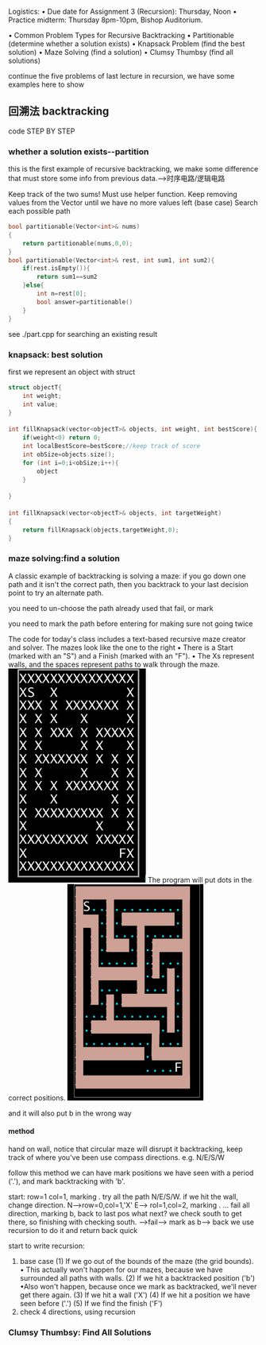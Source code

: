 Logistics:
• Due date for Assignment 3 (Recursion): Thursday, Noon
• Practice midterm: Thursday 8pm-10pm, Bishop Auditorium.

• Common Problem Types for Recursive Backtracking
• Partitionable (determine whether a solution exists)
• Knapsack Problem (find the best solution)
• Maze Solving (find a solution)
• Clumsy Thumbsy (find all solutions)

continue the five problems of last lecture in recursion, we have some examples here to show
## 回溯法 backtracking
code STEP BY STEP
### whether a solution exists--partition 

this is the first example of recursive backtracking, we make some difference that must store some info from previous data.-->时序电路/逻辑电路

Keep track of the two sums! Must use helper function.
Keep removing values from the Vector until we have no more values left
(base case)
Search each possible path

```c
bool partitionable(Vector<int>& nums)
{
    return partitionable(nums,0,0);
}
bool partitionable(Vector<int>& rest, int sum1, int sum2){
    if(rest.isEmpty()){
        return sum1==sum2
    }else{
        int n=rest[0];
        bool answer=partitionable()
    }
}
```

see ./part.cpp for searching an existing result

### knapsack: best solution
first we represent an object with struct

```c
struct objectT{
    int weight;
    int value;
}

int fillKnapsack(vector<objectT>& objects, int weight, int bestScore){
    if(weight<0) return 0;
    int localBestScore=bestScore;//keep track of score
    int obSize=objects.size();
    for (int i=0;i<obSize;i++){
        object
    }
    
}

int fillKnapsack(vector<objectT>& objects, int targetWeight)
{
    return fillKnapsack(objects,targetWeight,0);
}
```

### maze solving:find a solution
A classic example of backtracking is solving a
maze: if you go down one path and it isn't the
correct path, then you backtrack to your last
decision point to try an alternate path.

you need to un-choose the path already used that fail, or mark 

you need to mark the path before entering for making sure not going twice

The code for today's class includes a text-based
recursive maze creator and solver.
The mazes look like the one to the right
• There is a Start (marked with an "S") and a
Finish (marked with an "F").
• The Xs represent walls, and the spaces
represent paths to walk through the maze.
<img src="./maze%20in%20text.png">
The program will put dots in the correct positions.
<img src="./maze%20solved.png">

and it will also put b in the wrong way 

#### method
 hand on wall, notice that circular maze will disrupt it
 backtracking, keep track of where you've been
 use compass directions. e.g. N/E/S/W

follow this method we can have
    mark positions we have seen with a period ('.'), and mark backtracking with 'b'.

start: row=1 col=1, marking .
try all the path N/E/S/W. if we hit the wall, change direction.
 N-->row=0,col=1,'X' E--> rol=1,col=2, marking .
 ...
 fail all direction, marking b, back to last pos
 what next? we check south to get there, so finishing with checking south. -->fail--> mark as b--> back
 we use recursion to do it and return back quick

start to write recursion:
 1. base case
    (1) If we go out of the bounds of the maze (the grid bounds).
    • This actually won't happen for our mazes, because we have surrounded all
    paths with walls.
    (2) If we hit a backtracked position ('b')
    •Also won't happen, because once we mark as backtracked, we'll never get
    there again.
    (3) If we hit a wall ('X')
    (4) If we hit a position we have seen before ('.')
    (5) If we find the finish ('F')
 2. check 4 directions, using recursion


### Clumsy Thumbsy: Find All Solutions

